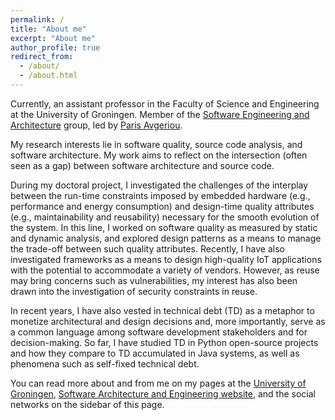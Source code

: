 ```yaml
---
permalink: /
title: "About me"
excerpt: "About me"
author_profile: true
redirect_from: 
  - /about/
  - /about.html
---
```


Currently, an assistant professor in the Faculty of Science and Engineering at the University of Groningen. Member of the [Software Engineering and Architecture](http://www.cs.rug.nl/search/Main/HomePage) group, led by [Paris Avgeriou](http://www.cs.rug.nl/~paris/).

My research interests lie in software quality, source code analysis, and software architecture.
My work aims to reflect on the intersection (often seen as a gap) between software architecture and source code.

During my doctoral project, I investigated the challenges of the interplay between the run-time constraints imposed by embedded hardware (e.g., performance and energy consumption) and design-time quality attributes (e.g., maintainability and reusability) necessary for the smooth evolution of the system. In this line, I worked on software quality as measured by static and dynamic analysis, and explored design patterns as a means to manage the trade-off between such quality attributes. Recently, I have also investigated frameworks as a means to design high-quality IoT applications with the potential to accommodate a variety of vendors. However, as reuse may bring concerns such as vulnerabilities, my interest has also been drawn into the investigation of security constraints in reuse.

In recent years, I have also vested in technical debt (TD) as a metaphor to monetize architectural and design decisions and, more importantly, serve as a common language among software development stakeholders and for decision-making. So far, I have studied TD in Python open-source projects and how they compare to TD accumulated in Java systems, as well as phenomena such as self-fixed technical debt.

You can read more about and from me on my pages at the [University of Groningen](https://www.rug.nl/staff/d.feitosa/), [Software Architecture and Engineering website](http://www.cs.rug.nl/search/People/DanielFeitosa), and the social networks on the sidebar of this page.

